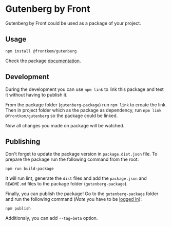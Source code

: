 # Gutenberg by Front

Gutenberg by Front could be used as a package of your project. 

## Usage

```
npm install @frontkom/gutenberg
```

Check the package [documentation](https://www.npmjs.com/package/@frontkom/gutenberg).

## Development

During the development you can use `npm link` to link this package and test it without having to publish it. 

From the package folder (`gutenberg-package`) run `npm link` to create the link. Then in project folder which as the package as dependency, run `npm link @frontkom/gutenberg` so the package could be linked. 

Now all changes you made on package will be watched.

## Publishing

Don't forget to update the package version in `package.dist.json` file. To prepare the package run the following command from the root:

```
npm run build-package
```

It will run lint, generate the `dist` files and add the `package.json` and `README.md` files to the package folder (`gutenberg-package`).

Finally, you can publish the package! Go to the `gutenberg-package` folder and run the following command (*Note* you have to be [logged in](https://docs.npmjs.com/cli/adduser)):

```
npm publish
```

Additionaly, you can add `--tag=beta` option.
